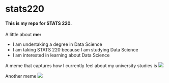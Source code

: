 <h1> stats220</h1>

<h4>This is my repo for STATS 220. </h4>

A little about <strong>me:</strong>

- I am undertaking a degree in Data Science
- I am taking STATS 220 because I am studying Data Science
- I am interested in learning about Data Science



A meme that captures how I currently feel about my university studies is ![](https://c.tenor.com/8druEACXtX8AAAAd/tenor.gif)



Another meme
![](https://media4.giphy.com/media/v1.Y2lkPTc5MGI3NjExdmR6aG9uZ2loZmM4cG05cDgyNnJnMWU1cHdzOHpqd3FpMjFja3J3ciZlcD12MV9pbnRlcm5hbF9naWZfYnlfaWQmY3Q9Zw/EvYHHSntaIl5m/giphy.gif)
